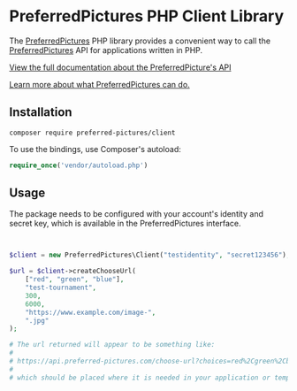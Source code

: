 # PreferredPictures PHP Client Library

The [PreferredPictures](https://preferred.pictures) PHP library provides a convenient way to call the
[PreferredPictures](https://preferred.pictures) API for applications written in PHP.

[View the full documentation about the PreferredPicture's API](https://docs.preferred.pictures/api-sdks/api)

[Learn more about what PreferredPictures can do.](https://docs.preferred.pictures/)

## Installation

```
composer require preferred-pictures/client
```

To use the bindings, use Composer's autoload:

```php
require_once('vendor/autoload.php')
```

## Usage

The package needs to be configured with your account's identity and
secret key, which is available in the PreferredPictures interface.

```php


$client = new PreferredPictures\Client("testidentity", "secret123456");

$url = $client->createChooseUrl(
    ["red", "green", "blue"],
    "test-tournament",
    300,
    6000,
    "https://www.example.com/image-",
    ".jpg"
);

# The url returned will appear to be something like:
#
# https://api.preferred-pictures.com/choose-url?choices=red%2Cgreen%2Cblue&tournament=testing&expiration=[EXPIRATION]&uid=[UNIQUEID]&ttl=600&prefix=https%3A%2F%2Fexample.com%2Fjacket-&suffix=.jpg&identity=test-identity&signature=[SIGNATURE]
#
# which should be placed where it is needed in your application or templates.
```
